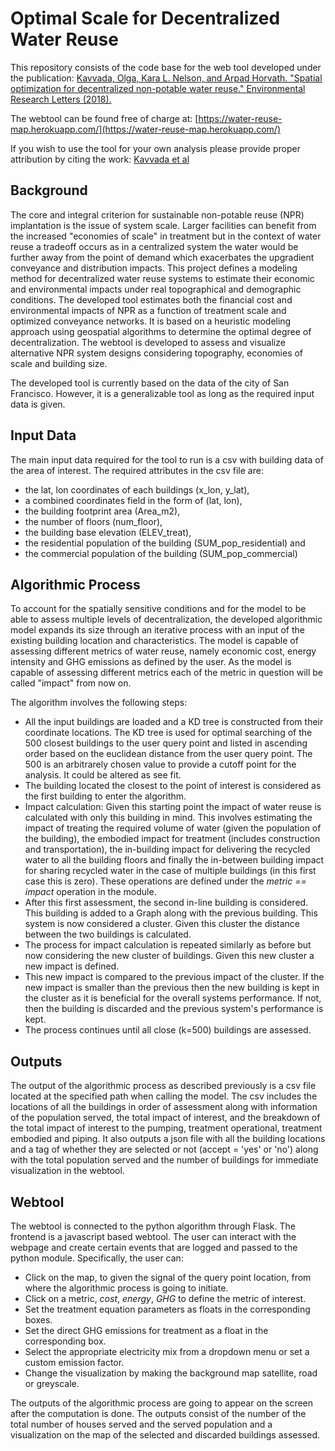# Optimal Scale for Decentralized Water Reuse

This repository consists of the code base for the web tool developed under the publication:
[Kavvada, Olga, Kara L. Nelson, and Arpad Horvath. "Spatial optimization for decentralized non-potable water reuse." Environmental Research Letters (2018).](http://iopscience.iop.org/article/10.1088/1748-9326/aabef0/meta)

The webtool can be found free of charge at: [https://water-reuse-map.herokuapp.com/](https://water-reuse-map.herokuapp.com/)

If you wish to use the tool for your own analysis please provide proper attribution by citing the work:
[Kavvada et al](http://iopscience.iop.org/article/10.1088/1748-9326/aabef0/meta)

## Background
The core and integral criterion for sustainable non-potable reuse (NPR) implantation is the issue of system scale. Larger facilities can benefit from the increased "economies of scale" in treatment but in the context of water reuse a tradeoff occurs as in a centralized system the water would be further away from the point of demand which exacerbates the upgradient conveyance and distribution impacts. This project defines a modeling method for decentralized water reuse systems to estimate their economic and environmental impacts under real topographical and demographic conditions. The developed tool estimates both the financial cost and environmental impacts of NPR as a function of treatment scale and optimized conveyance networks. It is based on a heuristic modeling approach using geospatial algorithms to determine the optimal degree of decentralization. The webtool is developed to assess and visualize alternative NPR system designs considering topography, economies of scale and building size.

The developed tool is currently based on the data of the city of San Francisco. However, it is a generalizable tool as long as the required input data is given.


## Input Data
The main input data required for the tool to run is a csv with building data of the area of interest. 
The required attributes in the csv file are:
- the lat, lon coordinates of each buildings (x_lon, y_lat), 
- a combined coordinates field in the form of (lat, lon), 
- the building footprint area (Area_m2), 
- the number of floors (num_floor), 
- the building base elevation (ELEV_treat),
- the residential population of the building (SUM_pop_residential) and
- the commercial population of the building (SUM_pop_commercial)


## Algorithmic Process
To account for the spatially sensitive conditions and for the model to be able to assess multiple levels of decentralization, the developed algorithmic model expands its size through an iterative process with an input of the existing building location and characteristics. The model is capable of assessing different metrics of water reuse, namely economic cost, energy intensity and GHG emissions as defined by the user. As the model is capable of assessing different metrics each of the metric in question will be called "impact" from now on.

The algorithm involves the following steps:
- All the input buildings are loaded and a KD tree is constructed from their coordinate locations. The KD tree is used for optimal searching of the 500 closest buildings to the user query point and listed in ascending order based on the euclidean distance from the user query point. The 500 is an arbitrarely chosen value to provide a cutoff point for the analysis. It could be altered as see fit.
- The building located the closest to the point of interest is considered as the first building to enter the algorithm. 
- Impact calculation: Given this starting point the impact of water reuse is calculated with only this building in mind. This involves estimating the impact of treating the required volume of water (given the population of the building), the embodied impact for treatment (includes construction and transportation), the in-building impact for delivering the recycled water to all the building floors and finally the in-between building impact for sharing recycled water in the case of multiple buildings (in this first case this is zero). These operations are defined under the *metric == impact* operation in the module.
- After this first assessment, the second in-line building is considered. This building is added to a Graph along with the previous building. This system is now considered a cluster. Given this cluster the distance between the two buildings is calculated. 
- The process for impact calculation is repeated similarly as before but now considering the new cluster of buildings. Given this new cluster a new impact is defined.
- This new impact is compared to the previous impact of the cluster. If the new impact is smaller than the previous then the new building is kept in the cluster as it is beneficial for the overall systems performance. If not, then the building is discarded and the previous system's performance is kept.
- The process continues until all close (k=500) buildings are assessed. 


## Outputs
The output of the algorithmic process as described previously is a csv file located at the specified path when calling the model. The csv includes the locations of all the buildings in order of assessment along with information of the population served, the total impact of interest, and the breakdown of the total impact of interest to the pumping, treatment operational, treatment embodied and piping. 
It also outputs a json file with all the building locations and a tag of whether they are selected or not (accept = 'yes' or 'no') along with the total population served and the number of buildings for immediate visualization in the webtool. 


## Webtool
The webtool is connected to the python algorithm through Flask. The frontend is a javascript based webtool. The user can interact with the webpage and create certain events that are logged and passed to the python module. Specifically, the user can:
- Click on the map, to given the signal of the query point location, from where the algorithmic process is going to initiate.
- Click on a metric, *cost*, *energy*, *GHG* to define the metric of interest.
- Set the treatment equation parameters as floats in the corresponding boxes.
- Set the direct GHG emissions for treatment as a float in the corresponding box.
- Select the appropriate electricity mix from a dropdown menu or set a custom emission factor.
- Change the visualization by making the background map satellite, road or greyscale.

The outputs of the algorithmic process are going to appear on the screen after the computation is done. The outputs consist of the number of the total number of houses served and the served population and a visualization on the map of the selected and discarded buildings assessed.